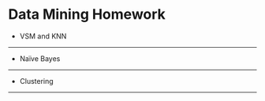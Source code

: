 Data Mining Homework
===========
* VSM and KNN
----------
* Naïve Bayes
---------
* Clustering
---------
